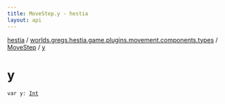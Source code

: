 ```yaml
---
title: MoveStep.y - hestia
layout: api
---
```


<div class='api-docs-breadcrumbs'><a href="../../index.html">hestia</a> / <a href="../index.html">worlds.gregs.hestia.game.plugins.movement.components.types</a> / <a href="index.html">MoveStep</a> / <a href="./y.html">y</a></div>

# y

<div class="signature"><code><span class="keyword">var </span><span class="identifier">y</span><span class="symbol">: </span><a href="https://kotlinlang.org/api/latest/jvm/stdlib/kotlin/-int/index.html"><span class="identifier">Int</span></a></code></div>
